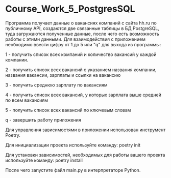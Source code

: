 ﻿# Course_Work_5_PostgresSQL
Программа получает данные о вакансиях компаний с сайта hh.ru по публичному API, создаются две связанные таблицы в БД PostgreSQL, туда загружаются полученные данные, после чего есть возможность работы с этими данными. Для взаимодействия с приложением необходимо ввести цифру от 1 до 5 или "q" для выхода из программы:

1 - получить список всех компаний и количество вакансий у каждой компании.

2 - получить список всех вакансий с указанием названия компании, названия вакансии, зарплаты и ссылки на вакансию

3 - получить среднюю зарплату по вакансиям

4 - получить список всех вакансий, у которых зарплата выше средней по всем вакансиям

5 - получить список всех вакансий по ключевым словам

q - завершить работу приложения

Для управления зависимостями в приложении использован инструмент Poetry.

Для инициализации проекта используйте команду: poetry init

Для установки зависимостей, необходимых для работы вашего проекта используйте команду: poetry install

После чего запустите файл main.py в интерпретаторе Python.
